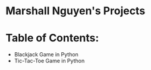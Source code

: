 # Marshall Nguyen's Projects

# Table of Contents:
  - Blackjack Game in Python
  - Tic-Tac-Toe Game in Python
